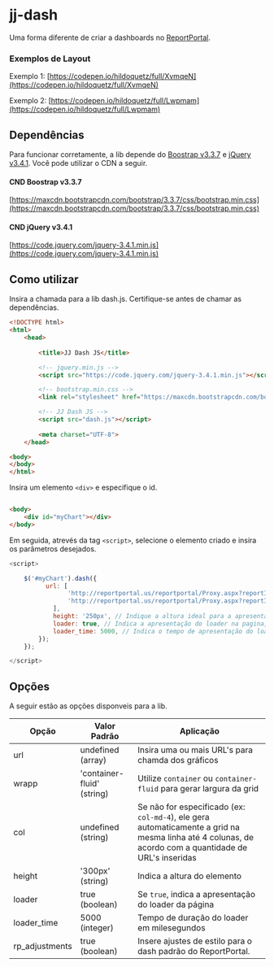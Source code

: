 # jj-dash 
Uma forma diferente de criar a dashboards no [ReportPortal](http://reportportal.com/).

### Exemplos de Layout

Exemplo 1: [https://codepen.io/hildoquetz/full/XvmqeN](https://codepen.io/hildoquetz/full/XvmqeN)

Exemplo 2: [https://codepen.io/hildoquetz/full/Lwpmam](https://codepen.io/hildoquetz/full/Lwpmam)


## Dependências

Para funcionar corretamente, a lib depende do [Boostrap v3.3.7](https://getbootstrap.com/docs/3.3/getting-started/) e [jQuery v3.4.1](https://jquery.com/). Você pode utilizar o CDN a seguir. 


#### CND Boostrap v3.3.7
[https://maxcdn.bootstrapcdn.com/bootstrap/3.3.7/css/bootstrap.min.css](https://maxcdn.bootstrapcdn.com/bootstrap/3.3.7/css/bootstrap.min.css) 

#### CND jQuery v3.4.1
[https://code.jquery.com/jquery-3.4.1.min.js](https://code.jquery.com/jquery-3.4.1.min.js)


## Como utilizar

Insira a chamada para a lib dash.js. Certifique-se antes de chamar as dependências. 

``` html
<!DOCTYPE html>
<html>
    <head>
        
        <title>JJ Dash JS</title>

        <!-- jquery.min.js -->
        <script src="https://code.jquery.com/jquery-3.4.1.min.js"></script>

        <!-- bootstrap.min.css -->
        <link rel="stylesheet" href="https://maxcdn.bootstrapcdn.com/bootstrap/3.3.7/css/bootstrap.min.css">

        <!-- JJ Dash JS -->
        <script src="dash.js"></script>
        
        <meta charset="UTF-8">
    </head>

<body>
</body>
</html>
```

Insira um elemento `<div>` e especifique o id.  

``` html

<body>
    <div id="myChart"></div>
</body>

```

Em seguida, atrevés da tag `<script>`, selecione o elemento criado e insira os parâmetros desejados. 

``` javascript
<script>

    $('#myChart').dash({
          url: [
                'http://reportportal.us/reportportal/Proxy.aspx?reportId=463&toolbar=0&filters=0&description=0&name=0&scroll=0', // URL do relatório 
                'http://reportportal.us/reportportal/Proxy.aspx?reportId=463&toolbar=0&filters=0&description=0&name=0&scroll=0', // Você pode inserir mais de uma URL
            ],
            height: '250px', // Indique a altura ideal para a apresentação do relatório
            loader: true, // Indica a apresentação do loader na pagina,
            loader_time: 5000, // Indica o tempo de apresentação do loader
        });
    });

</script>
```


## Opções


A seguir estão as opções disponveis para a lib.

| Opção | Valor Padrão | Aplicação
| --- | --- | --- | 
| url | undefined (array) | Insira uma ou mais URL's para chamda dos gráficos
|wrapp| 'container-fluid' (string) | Utilize `container` ou `container-fluid` para gerar largura da grid 
|col| undefined (string)| Se não for especificado (ex: `col-md-4`), ele gera automaticamente a grid na mesma linha até 4 colunas, de acordo com a quantidade de URL's inseridas 
|height| '300px' (string)| Indica a altura do elemento
|loader| true (boolean)| Se `true`, indica a apresentação do loader da página 
|loader_time|5000 (integer)|Tempo de duração do loader em milesegundos
|rp_adjustments|true (boolean)| Insere ajustes de estilo para o dash padrão do ReportPortal.